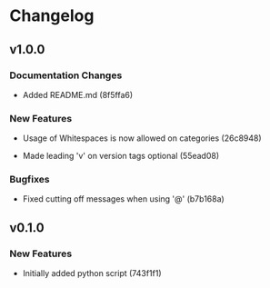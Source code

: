 # Changelog 

## v1.0.0 

### Documentation Changes 

- Added README.md (8f5ffa6) 

### New Features 

- Usage of Whitespaces is now allowed on categories (26c8948) 

- Made leading 'v' on version tags optional (55ead08) 

### Bugfixes 

- Fixed cutting off messages when using '@' (b7b168a) 

## v0.1.0 

### New Features 

- Initially added python script (743f1f1) 

